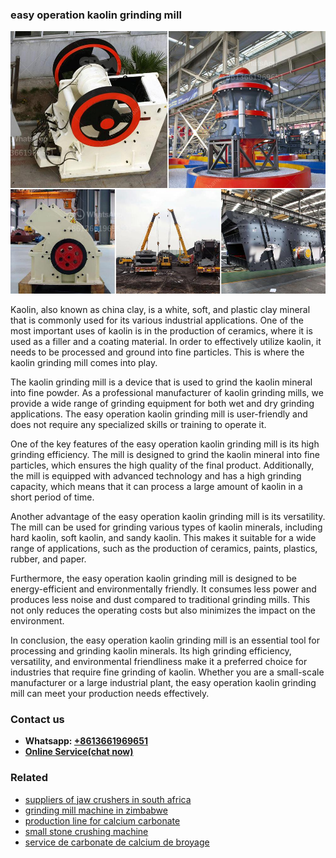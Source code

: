 <h3>easy operation kaolin grinding mill</h3><img src='1702260278.jpg' alt=''><p>Kaolin, also known as china clay, is a white, soft, and plastic clay mineral that is commonly used for its various industrial applications. One of the most important uses of kaolin is in the production of ceramics, where it is used as a filler and a coating material. In order to effectively utilize kaolin, it needs to be processed and ground into fine particles. This is where the kaolin grinding mill comes into play.</p><p>The kaolin grinding mill is a device that is used to grind the kaolin mineral into fine powder. As a professional manufacturer of kaolin grinding mills, we provide a wide range of grinding equipment for both wet and dry grinding applications. The easy operation kaolin grinding mill is user-friendly and does not require any specialized skills or training to operate it.</p><p>One of the key features of the easy operation kaolin grinding mill is its high grinding efficiency. The mill is designed to grind the kaolin mineral into fine particles, which ensures the high quality of the final product. Additionally, the mill is equipped with advanced technology and has a high grinding capacity, which means that it can process a large amount of kaolin in a short period of time.</p><p>Another advantage of the easy operation kaolin grinding mill is its versatility. The mill can be used for grinding various types of kaolin minerals, including hard kaolin, soft kaolin, and sandy kaolin. This makes it suitable for a wide range of applications, such as the production of ceramics, paints, plastics, rubber, and paper.</p><p>Furthermore, the easy operation kaolin grinding mill is designed to be energy-efficient and environmentally friendly. It consumes less power and produces less noise and dust compared to traditional grinding mills. This not only reduces the operating costs but also minimizes the impact on the environment.</p><p>In conclusion, the easy operation kaolin grinding mill is an essential tool for processing and grinding kaolin minerals. Its high grinding efficiency, versatility, and environmental friendliness make it a preferred choice for industries that require fine grinding of kaolin. Whether you are a small-scale manufacturer or a large industrial plant, the easy operation kaolin grinding mill can meet your production needs effectively.</p><h3>Contact us</h3><ul><li><strong>Whatsapp:&nbsp;<a href="https://wa.me/8613661969651">+8613661969651</a></strong></li><li><a href="https://swt.shibang-china.com/?git&amp;zhl&amp;easy operation kaolin grinding mill"><strong>Online Service(chat now)</strong></a></li></ul><h3>Related</h3><ul><li><a href='suppliers of jaw crushers in south africa.md'>suppliers of jaw crushers in south africa</a></li><li><a href='grinding mill machine in zimbabwe.md'>grinding mill machine in zimbabwe</a></li><li><a href='production line for calcium carbonate.md'>production line for calcium carbonate</a></li><li><a href='small stone crushing machine.md'>small stone crushing machine</a></li><li><a href='service de carbonate de calcium de broyage.md'>service de carbonate de calcium de broyage</a></li></ul>